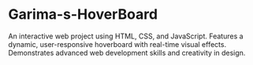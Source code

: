 # Garima-s-HoverBoard
An interactive web project using HTML, CSS, and JavaScript. Features a dynamic, user-responsive hoverboard with real-time visual effects. Demonstrates advanced web development skills and creativity in design.
